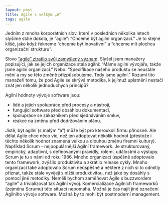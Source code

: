 ```yaml
---
layout: post
title: Agile s velkým „A“
tags: agile
---
```


Jedním z mnoha korporátních slov, které v posledních několika letech slyšíme stále dokola, je “agile”:
“Chceme být agilní organizací.” Je to stejné klišé, jako když řekneme “chceme být inovativní”
a “chceme mít plochou organizační strukturu”.

<!--more-->

Slovo [“agile” ztratilo svůj zamýšlený význam](/dead-of-agile/).
Slyšel jsem manažery popisující, jak se jejich organizace stala agilní:
“Máme agilní vývojáře, takže jsme agilní organizací.” Nebo: “Specifikace našeho produktu se neustále mění a my se této
změně přizpůsobujeme. Tedy jsme agilní.” Rozumí tito manažeři tomu, že pod Agile se skrývá metodika, k jejímuž
uplatnění nestačí znát jen několik jednoduchých principů?

Agilní hodnoty vývoje software jsou:
- lidé a jejich spolupráce před procesy a nástroji,
- fungující software před obsáhlou dokumentací,
- spolupráce se zákazníkem před sjednáváním smluv,
- reakce na změnu před dodržováním plánu.

Jistě, být agilní (s malým “a”) může být pro kteroukoli firmu přínosné. Ale dělat Agile chce něco víc,
než jen adoptovat několik hodnot (přestože i těchto několik hodnot znamená velkou a dlouhou změnu firemní kultury).
Například Scrum - nejpopulárnější Agilní framework. Je strukturovaný, empirický, adaptivní, s definovanými pravidly,
rolemi, událostmi a výstupy. Scrum je tu s námi od roku 1986. Mnoho organizací úspěšně adoptovalo tento framework,
zvýšilo produktivitu a zkrátilo release cykly. Mnoho organizací také adoptovalo Scrum neúspěšně a některé z nich si
to odmítly přiznat, takže stále vyvíjejí s nižší produktivitou, než jaké by dosáhly s pomocí jiné metodiky.
Neměli bychom zaměňovat Agile s buzzwordem “agile” a trivializovat tak Agilní vývoj.
Komercializace Agilních frameworků (zejména Scrumu) této situaci nepomáhá. Možná je čas najít jiné označení
Agilního vývoje software. Možná by to mohl být postmoderní management.
